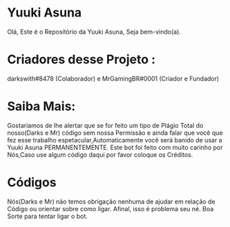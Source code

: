 # Yuuki Asuna
Olá, Este é o Repositório da Yuuki Asuna, Seja bem-vindo(a).

# Criadores desse Projeto :
darkswith#8478 (Colaborador) e MrGamingBR#0001 (Criador e Fundador)

# Saiba Mais: 
Gostariamos de lhe alertar que se for feito um tipo de Plágio Total do nosso(Darks e Mr) código sem nossa Permissão e ainda falar que você que fez esse trabalho espetacular,Automaticamente você será banido de usar a Yuuki Asuna PERMANENTEMENTE. Este bot foi feito com muito carinho por Nós,Caso use algum código daqui por favor coloque os Créditos.

# Códigos
Nós(Darks e Mr) não temos obrigação nenhuma de ajudar em relação de Código ou orientar sobre como ligar. Afinal, isso é problema seu né. Boa Sorte para tentar ligar o bot.

